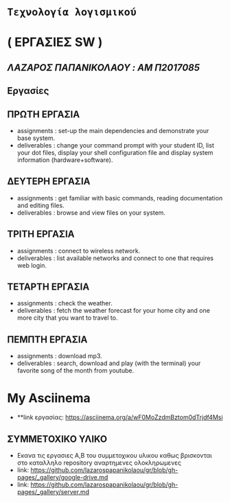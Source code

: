 #            <br>   `Τεχνολογία λογισμικού`</br>

#                    ( ΕΡΓΑΣΙΕΣ SW )

##         *ΛΑΖΑΡΟΣ ΠΑΠΑΝΙΚΟΛΑΟΥ : AM Π2017085*

## Εργασίες

## ΠΡΩΤΗ ΕΡΓΑΣΙΑ

* assignments : set-up the main dependencies and demonstrate your base system.
* deliverables : change your command prompt with your student ID, list your dot files, 
                 display your shell configuration file and display system information 
                 (hardware+software).
                 
## ΔΕΥΤΕΡΗ ΕΡΓΑΣΙΑ 

* assignments : get familiar with basic commands, reading documentation and editing files.
* deliverables : browse and view files on your system.

## ΤΡΙΤΗ ΕΡΓΑΣΙΑ 

* assignments : connect to wireless network.
* deliverables : list available networks and connect to one that requires web login.

## ΤΕΤΑΡΤΗ ΕΡΓΑΣΙΑ 

* assignments : check the weather.
* deliverables : fetch the weather forecast for your home city and one more city that you want to travel to.

## ΠΕΜΠΤΗ ΕΡΓΑΣΙΑ

* assignments : download mp3.
* deliverables : search, download and play (with the terminal) your favorite song of the month from youtube.

# My Asciinema

* **link εργασίας: https://asciinema.org/a/wF0MoZzdmBztom0dTrjdf4Msi


## ΣΥΜΜΕΤΟΧΙΚΟ ΥΛΙΚΟ

* Εκανα τις εργασιες Α,Β του συμμετοχικου υλικου καθως βρισκονται στο καταλληλο repository αναρτημενες ολοκληρωμενες
* link: https://github.com/lazarospapanikolaou/gr/blob/gh-pages/_gallery/google-drive.md
* link: https://github.com/lazarospapanikolaou/gr/blob/gh-pages/_gallery/server.md
